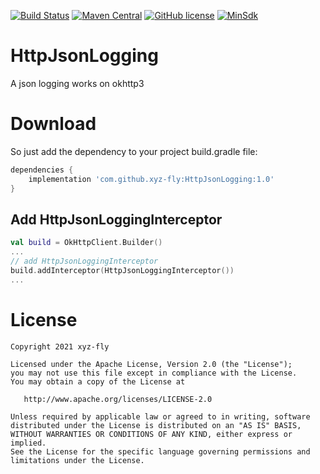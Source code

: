 [![Build Status](https://travis-ci.com/xyz-fly/HttpJsonLogging.svg?branch=main)](https://travis-ci.com/xyz-fly/HttpJsonLogging)
[![Maven Central](https://maven-badges.herokuapp.com/maven-central/com.github.xyz-fly/HttpJsonLogging/badge.svg)](https://maven-badges.herokuapp.com/maven-central/com.github.xyz-fly/HttpJsonLogging)
[![GitHub license](https://img.shields.io/badge/license-Apache%20License%202.0-blue.svg?style=flat)](https://www.apache.org/licenses/LICENSE-2.0)
[![MinSdk](https://img.shields.io/badge/%20MinSdk%20-%2021%2B%20-f0ad4e.svg)](https://android-arsenal.com/api?level=21)

# HttpJsonLogging
A json logging works on okhttp3

# Download
So just add the dependency to your project build.gradle file:
```groovy
dependencies {
    implementation 'com.github.xyz-fly:HttpJsonLogging:1.0'
}
```

## Add HttpJsonLoggingInterceptor
```kotlin
val build = OkHttpClient.Builder()
...
// add HttpJsonLoggingInterceptor
build.addInterceptor(HttpJsonLoggingInterceptor())
...
```

# License

    Copyright 2021 xyz-fly

    Licensed under the Apache License, Version 2.0 (the "License");
    you may not use this file except in compliance with the License.
    You may obtain a copy of the License at

       http://www.apache.org/licenses/LICENSE-2.0

    Unless required by applicable law or agreed to in writing, software
    distributed under the License is distributed on an "AS IS" BASIS,
    WITHOUT WARRANTIES OR CONDITIONS OF ANY KIND, either express or implied.
    See the License for the specific language governing permissions and
    limitations under the License.

